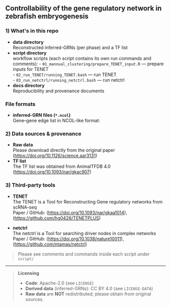 ## Controllability of the gene regulatory network in zebrafish embryogenesis 

### 1) What's in this repo
- **data directory**  
	Reconstructed inferred-GRNs (per phase) and a TF list 
- **script directory**  
	workflow scripts (each script contains its own run commands and comments):
		- `01_mannual_clustering/prepare_TENET_input.R` — prepare inputs for TENET  
		- `02_run_TENET/running_TENET.bash` — run TENET  
		- `03_run_netctrl/running_netctrl.bash` — run netctrl  
- **docs directory**  
	Reproducibility and provenance documents

### File formats
- **inferred-GRN files (`*.ncol`)**  
	Gene–gene edge list in NCOL-like format:  

### 2) Data sources & provenance
- **Raw data**  
	Please download directly from the original paper (https://doi.org/10.1126/science.aar3131)
- **TF list**  
	The TF list was obtained from AnimalTFDB 4.0 (https://doi.org/10.1093/nar/gkac907)

### 3) Third-party tools
- **TENET**  
	The TENET is a Tool for Reconstructing Gene regulatory networks from scRNA-seq   
	Paper / GitHub: (https://doi.org/10.1093/nar/gkaa1014), (https://github.com/hg0426/TENETPLUS)
	
- **netctrl**  
	The netctrl is a Tool for searching driver nodes in complex networks   
	Paper / GitHub: (https://doi.org/10.1038/nature10011), (https://github.com/ntamas/netctrl)

> Please see comments and commands inside each script under `script/`

---

> **Licensing**  
> - **Code**: Apache-2.0 (see `LICENSE`)  
> - **Derived data** (inferred-GRNs): CC BY 4.0 (see `LICENSE-DATA`)  
> - **Raw data** are **NOT** redistributed; please obtain from original sources.
